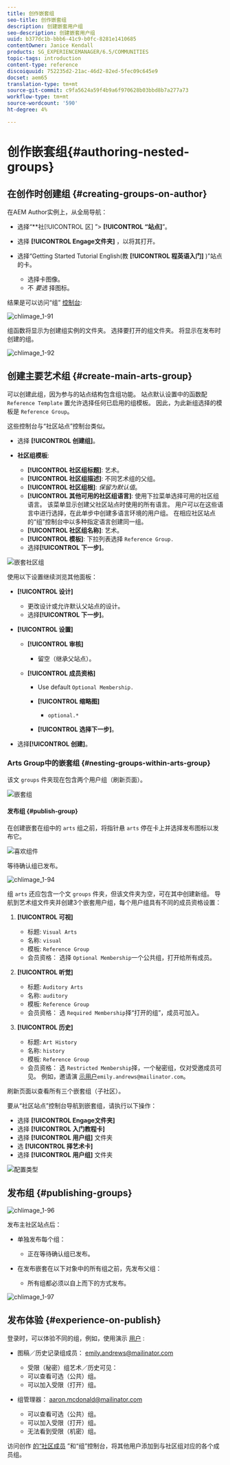 ```yaml
---
title: 创作嵌套组
seo-title: 创作嵌套组
description: 创建嵌套用户组
seo-description: 创建嵌套用户组
uuid: b377dc1b-bbb6-41c9-b0fc-8281e1410685
contentOwner: Janice Kendall
products: SG_EXPERIENCEMANAGER/6.5/COMMUNITIES
topic-tags: introduction
content-type: reference
discoiquuid: 752235d2-21ac-46d2-82ed-5fec09c645e9
docset: aem65
translation-type: tm+mt
source-git-commit: c9fa5624a59f4b9a6f970628b03bbd8b7a277a73
workflow-type: tm+mt
source-wordcount: '590'
ht-degree: 4%

---
```



# 创作嵌套组{#authoring-nested-groups}

## 在创作时创建组 {#creating-groups-on-author}

在AEM Author实例上，从全局导航：

* 选择“**社[!UICONTROL 区] ”> **[!UICONTROL “站点]**”。
* 选择 **[!UICONTROL Engage文件夹]** ，以将其打开。
* 选择“Getting Started Tutorial English(教 **[!UICONTROL 程英语入门]** )”站点的卡。

   * 选择卡图像。
   * 不 *要选* 择图标。

结果是可以访问“组” [控制台](/help/communities/groups.md):

![chlimage_1-91](assets/chlimage_1-91.png)

组函数将显示为创建组实例的文件夹。 选择要打开的组文件夹。 将显示在发布时创建的组。

![chlimage_1-92](assets/chlimage_1-92.png)

## 创建主要艺术组 {#create-main-arts-group}

可以创建此组，因为参与的站点结构包含组功能。 站点默认设置中的函数配 `Reference Template` 置允许选择任何已启用的组模板。 因此，为此新组选择的模板是 `Reference Group`。

这些控制台与“社区站点”控制台类似。

* 选择 **[!UICONTROL 创建组]**。

* **社区组模板**:

   * **[!UICONTROL 社区组标题]**: 艺术。
   * **[!UICONTROL 社区组描述]**: 不同艺术组的父组。
   * **[!UICONTROL 社区组根]**: *保留为默认值*。
   * **[!UICONTROL 其他可用的社区组语言]**: 使用下拉菜单选择可用的社区组语言。 该菜单显示创建父社区站点时使用的所有语言。 用户可以在这些语言中进行选择，在此单步中创建多语言环境的用户组。 在相应社区站点的“组”控制台中以多种指定语言创建同一组。
   * **[!UICONTROL 社区组名称]**: 艺术。
   * **[!UICONTROL 模板]**: 下拉列表选择 `Reference Group.`
   * 选择&#x200B;**[!UICONTROL 下一步]**。

![嵌套社区组](assets/parent-to-nestedgroup.png)

使用以下设置继续浏览其他面板：

* **[!UICONTROL 设计]**

   * 更改设计或允许默认父站点的设计。
   * 选择&#x200B;**[!UICONTROL 下一步]**。

* **[!UICONTROL 设置]**

   * **[!UICONTROL 审核]**

      * 留空（继承父站点）。
   * **[!UICONTROL 成员资格]**

      * Use default `Optional Membership.`

      * **[!UICONTROL 缩略图]**
         * `optional.*`
      * **[!UICONTROL 选择下一步]**。



* 选择&#x200B;**[!UICONTROL 创建]**。

### Arts Group中的嵌套组 {#nesting-groups-within-arts-group}

该文 `groups` 件夹现在包含两个用户组（刷新页面）。

![嵌套组](assets/create-community-group.png)

#### 发布组 {#publish-group}

在创建嵌套在组中的 `arts` 组之前，将指针悬 `arts` 停在卡上并选择发布图标以发布它。

![喜欢组件](assets/liking-component.png)

等待确认组已发布。

![chlimage_1-94](assets/chlimage_1-94.png)

组 `arts` 还应包含一个文 `groups` 件夹，但该文件夹为空，可在其中创建新组。 导航到艺术组文件夹并创建3个嵌套用户组，每个用户组具有不同的成员资格设置：

1. **[!UICONTROL 可视]**

   * 标题: `Visual Arts`
   * 名称: `visual`
   * 模板: `Reference Group`
   * 会员资格： 选择 `Optional Membership`一个公共组，打开给所有成员。

1. **[!UICONTROL 听觉]**

   * 标题: `Auditory Arts`
   * 名称: `auditory`
   * 模板: `Reference Group`
   * 会员资格： 选 `Required Membership`择“打开的组”，成员可加入。

1. **[!UICONTROL 历史]**

   * 标题: `Art History`
   * 名称: `history`
   * 模板: `Reference Group`
   * 会员资格： 选 `Restricted Membership`择，一个秘密组，仅对受邀成员可见。 例如，邀请演 [示用户](/help/communities/tutorials.md#demo-users)`emily.andrews@mailinator.com`。

刷新页面以查看所有三个嵌套组（子社区）。

要从“社区站点”控制台导航到嵌套组，请执行以下操作：

* 选择 **[!UICONTROL Engage文件夹]**
* 选择 **[!UICONTROL 入门教程卡]**
* 选择 **[!UICONTROL 用户组]** 文件夹
* 选 **[!UICONTROL 择艺术卡]**
* 选择 **[!UICONTROL 用户组]** 文件夹

![配置类型](assets/configure-liking.png)

## 发布组 {#publishing-groups}

![chlimage_1-96](assets/chlimage_1-96.png)

发布主社区站点后：

* 单独发布每个组：

   * 正在等待确认组已发布。

* 在发布嵌套在以下对象中的所有组之前，先发布父组：

   * 所有组都必须以自上而下的方式发布。

![chlimage_1-97](assets/chlimage_1-97.png)

## 发布体验 {#experience-on-publish}

登录时，可以体验不同的组，例如，使用演示 [用户](/help/communities/tutorials.md#demo-users) :

* 图稿／历史记录组成员： emily.andrews@mailinator.com
   * 受限（秘密）组艺术／历史可见：
   * 可以查看可选（公共）组。
   * 可以加入受限（打开）组。

* 组管理器： aaron.mcdonald@mailinator.com

   * 可以查看可选（公共）组。
   * 可以加入受限（打开）组。
   * 无法看到受限（机密）组。

访问创作 [的“社区成员](/help/communities/members.md) ”和“组”控制台，将其他用户添加到与社区组对应的各个成员组。

